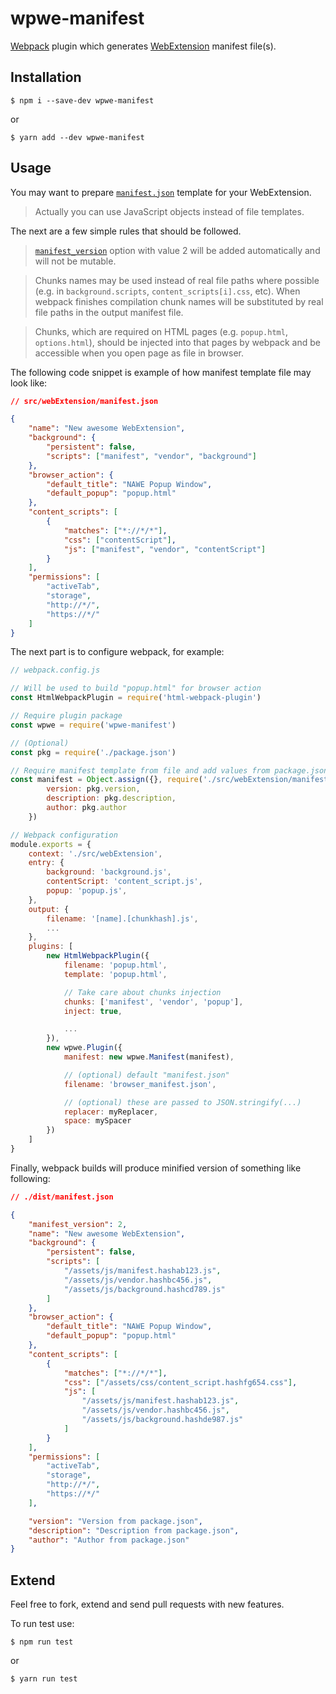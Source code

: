 # wpwe-manifest

[Webpack](https://webpack.js.org/) plugin which generates [WebExtension](https://developer.mozilla.org/en-US/Add-ons/WebExtensions) manifest file(s).

## Installation

`$ npm i --save-dev wpwe-manifest`

or

`$ yarn add --dev wpwe-manifest`

## Usage

You may want to prepare [`manifest.json`](https://developer.mozilla.org/en-US/Add-ons/WebExtensions/manifest.json) template for your WebExtension. 

> Actually you can use JavaScript objects instead of file templates.

The next are a few simple rules that should be followed.

> [`manifest_version`](https://developer.mozilla.org/en-US/Add-ons/WebExtensions/manifest.json/manifest_version) option with value 2 will be added automatically and will not be mutable.

> Chunks names may be used instead of real file paths where possible (e.g. in `background.scripts`, `content_scripts[i].css`, etc). When webpack finishes compilation chunk names will be substituted by real file paths in the output manifest file.

> Chunks, which are required on HTML pages (e.g. `popup.html`, `options.html`), should be injected into that pages by webpack and be accessible when you open page as file in browser.

The following code snippet is example of how manifest template file may look like:

```json
// src/webExtension/manifest.json

{
    "name": "New awesome WebExtension",
    "background": {
        "persistent": false,
        "scripts": ["manifest", "vendor", "background"]
    },
    "browser_action": {
        "default_title": "NAWE Popup Window",
        "default_popup": "popup.html"
    },
    "content_scripts": [
        {
            "matches": ["*://*/*"],
            "css": ["contentScript"],
            "js": ["manifest", "vendor", "contentScript"]
        }
    ],
    "permissions": [
        "activeTab",
        "storage",
        "http://*/",
        "https://*/"
    ]
}
```

The next part is to configure webpack, for example:

```js
// webpack.config.js

// Will be used to build "popup.html" for browser action
const HtmlWebpackPlugin = require('html-webpack-plugin')

// Require plugin package
const wpwe = require('wpwe-manifest')

// (Optional)
const pkg = require('./package.json')

// Require manifest template from file and add values from package.json
const manifest = Object.assign({}, require('./src/webExtension/manifest.json'), {
        version: pkg.version,
        description: pkg.description,
        author: pkg.author
    })

// Webpack configuration
module.exports = {
    context: './src/webExtension',
    entry: {
        background: 'background.js',
        contentScript: 'content_script.js',
        popup: 'popup.js',
    },
    output: {
        filename: '[name].[chunkhash].js',
        ...
    },
    plugins: [
        new HtmlWebpackPlugin({
            filename: 'popup.html',
            template: 'popup.html',

            // Take care about chunks injection
            chunks: ['manifest', 'vendor', 'popup'],
            inject: true,

            ...
        }),
        new wpwe.Plugin({
            manifest: new wpwe.Manifest(manifest),

            // (optional) default "manifest.json"
            filename: 'browser_manifest.json',

            // (optional) these are passed to JSON.stringify(...)
            replacer: myReplacer,
            space: mySpacer
        })
    ]
}
```

Finally, webpack builds will produce minified version of something like following:

```json
// ./dist/manifest.json

{
    "manifest_version": 2,
    "name": "New awesome WebExtension",
    "background": {
        "persistent": false,
        "scripts": [
            "/assets/js/manifest.hashab123.js",
            "/assets/js/vendor.hashbc456.js",
            "/assets/js/background.hashcd789.js"
        ]
    },
    "browser_action": {
        "default_title": "NAWE Popup Window",
        "default_popup": "popup.html"
    },
    "content_scripts": [
        {
            "matches": ["*://*/*"],
            "css": ["/assets/css/content_script.hashfg654.css"],
            "js": [
                "/assets/js/manifest.hashab123.js",
                "/assets/js/vendor.hashbc456.js",
                "/assets/js/background.hashde987.js"
            ]
        }
    ],
    "permissions": [
        "activeTab",
        "storage",
        "http://*/",
        "https://*/"
    ],

    "version": "Version from package.json",
    "description": "Description from package.json",
    "author": "Author from package.json"
}
```

## Extend

Feel free to fork, extend and send pull requests with new features.

To run test use:

`$ npm run test`

or

`$ yarn run test`
